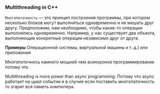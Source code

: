 ### Multithreading in C++

`Многопоточность` — это принцип построения программы, при котором несколько блоков могут выполняться одновременно и не мешать друг другу. Предположим, нам необходимо, чтобы какие-то операции выполнялись одновременно. Например, у нас существует два объекта, выполняющие конкретные операции независимо друг от друга.

**Примеры** Операционной системы, виртуальной машины и т. д.) или приложения

Многопоточнось намного мощней чем асинхроное программирование потому что



Multithreading is more power than async programming. Потому что async работает на цыкл событии и в случие если поставить многопаточность то згарит вся паметь компютера.